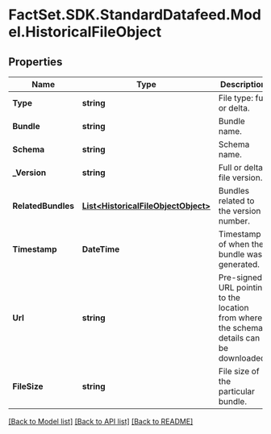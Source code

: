 # FactSet.SDK.StandardDatafeed.Model.HistoricalFileObject

## Properties

Name | Type | Description | Notes
------------ | ------------- | ------------- | -------------
**Type** | **string** | File type: full or delta. | [optional] 
**Bundle** | **string** | Bundle name. | [optional] 
**Schema** | **string** | Schema name. | [optional] 
**_Version** | **string** | Full or delta file version. | [optional] 
**RelatedBundles** | [**List&lt;HistoricalFileObjectObject&gt;**](HistoricalFileObjectObject.md) | Bundles related to the version number. | [optional] 
**Timestamp** | **DateTime** | Timestamp of when the bundle was generated. | [optional] 
**Url** | **string** | Pre-signed URL pointing to the location from where the schema details can be downloaded. | [optional] 
**FileSize** | **string** | File size of the particular bundle. | [optional] 

[[Back to Model list]](../README.md#documentation-for-models) [[Back to API list]](../README.md#documentation-for-api-endpoints) [[Back to README]](../README.md)

